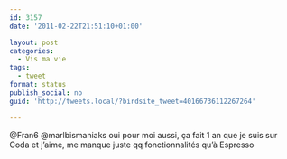 ```yaml
---
id: 3157
date: '2011-02-22T21:51:10+01:00'

layout: post
categories:
  - Vis ma vie
tags:
  - tweet
format: status
publish_social: no
guid: 'http://tweets.local/?birdsite_tweet=40166736112267264'

---
```


@Fran6 @marlbismaniaks oui pour moi aussi, ça fait 1 an que je suis sur Coda et j’aime, me manque juste qq fonctionnalités qu’à Espresso